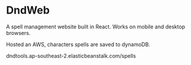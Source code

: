 # DndWeb

A spell management website built in React. Works on mobile and desktop browsers.

Hosted an AWS, characters spells are saved to dynamoDB.


dndtools.ap-southeast-2.elasticbeanstalk.com/spells
